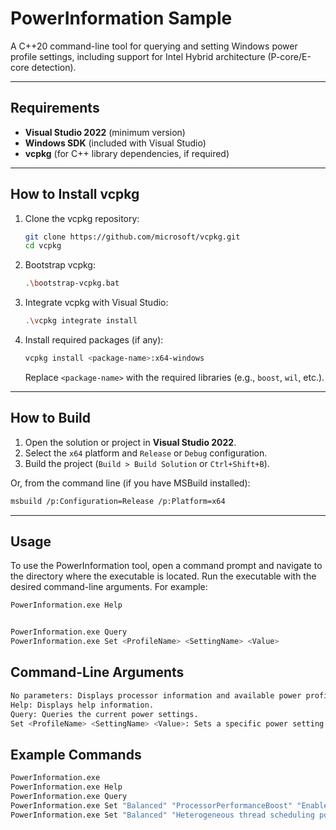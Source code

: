 # PowerInformation Sample

A C++20 command-line tool for querying and setting Windows power profile settings, including support for Intel Hybrid architecture (P-core/E-core detection).

---

## Requirements

- **Visual Studio 2022** (minimum version)
- **Windows SDK** (included with Visual Studio)
- **vcpkg** (for C++ library dependencies, if required)

---

## How to Install vcpkg

1. Clone the vcpkg repository:
    ```sh
    git clone https://github.com/microsoft/vcpkg.git
    cd vcpkg
    ```

2. Bootstrap vcpkg:
    ```sh
    .\bootstrap-vcpkg.bat
    ```

3. Integrate vcpkg with Visual Studio:
    ```sh
    .\vcpkg integrate install
    ```

4. Install required packages (if any):
    ```sh
    vcpkg install <package-name>:x64-windows
    ```
    Replace `<package-name>` with the required libraries (e.g., `boost`, `wil`, etc.).

---

## How to Build

1. Open the solution or project in **Visual Studio 2022**.
2. Select the `x64` platform and `Release` or `Debug` configuration.
3. Build the project (`Build > Build Solution` or `Ctrl+Shift+B`).

Or, from the command line (if you have MSBuild installed):

```sh
msbuild /p:Configuration=Release /p:Platform=x64
```

---

## Usage

To use the PowerInformation tool, open a command prompt and navigate to the directory where the executable is located. Run the executable with the desired command-line arguments. For example:

```sh
PowerInformation.exe Help


PowerInformation.exe Query
PowerInformation.exe Set <ProfileName> <SettingName> <Value>
```

## Command-Line Arguments
```sh
No parameters: Displays processor information and available power profiles.
Help: Displays help information.
Query: Queries the current power settings.
Set <ProfileName> <SettingName> <Value>: Sets a specific power setting for the given profile.
```

## Example Commands
```sh
PowerInformation.exe 
PowerInformation.exe Help
PowerInformation.exe Query
PowerInformation.exe Set "Balanced" "ProcessorPerformanceBoost" "Enabled"
PowerInformation.exe Set "Balanced" "Heterogeneous thread scheduling policy" 5
```